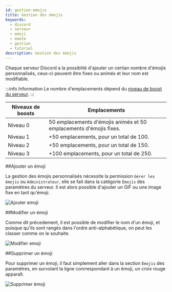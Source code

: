 ```yaml
---
id: gestion-emojis
title: Gestion des émojis
keywords:
  - discord
  - serveur
  - emoji
  - emote
  - gestion
  - tutoriel
description: Gestion des émojis
---
```

Chaque serveur Discord a la possiblité d'ajouter un certian nombre d'émojis personnalisés, ceux-ci peuvent être fixes ou animés et leur nom est modifiable.

:::info Information
Le nombre d'emplacements dépend du [niveau de boost du serveur](https://discord.fr/wiki/nitro-jeux/boost-serveur/boost/).
:::

| Niveaux de boosts | Emplacements |
| ----------- | ----------- |
| Niveau 0  | 50 emplacements d'émojis animés et 50 emplacements d'émojis fixes. |
| Niveau 1  | +50 emplacements, pour un total de 100. |
| Niveau 2  | +50 emplacements, pour un total de 150. |
| Niveau 3  | +100 emplacements, pour un total de 250. |

##Ajouter un émoji

La gestion des émojis personnalisés nécessite la permission `Gérer les émojis` ou `Administrateur`, elle se fait dans la catégorie `Émojis` des paramètres du serveur. Il est alors possible d'ajouter un GIF ou une image fixe en tant qu'émoji.

![Ajouter emoji](https://i.discord.fr/8Vq.png)

##Modifier un émoji

Comme dit précedement, il est possible de modifier le nom d'un émoji, et puisque qu'ils sont rangés dans l'ordre anti-alphabétique, on peut les classer comme on le souhaite.

![Modifier emoji](https://i.discord.fr/ICj.png)

##Supprimer un émoji

Pour supprimer un émoji, il faut simplement aller dans la section `Émojis` des paramètres, en survolant la ligne conrrespondant à un émoji, un croix rouge apparaît.

![Supprimer émoji](https://i.discord.fr/hfz.png)
